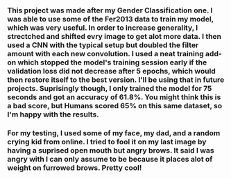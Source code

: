 ### This project was made after my Gender Classification one. I was able to use some of the Fer2013 data to train my model, which was very useful. In order to increase generality, I strectched and shifted evry image to get alot more data. I then used a CNN with the typical setup but doubled the filter amount with each new convolution. I used a neat training add-on which stopped the model's training session early if the validation loss did not decrease after 5 epochs, which would then restore itself to the best version. I'll be using that in future projects. Suprisingly though, I only trained the model for 75 seconds and got an accuracy of 61.8%. You might think this is a bad score, but Humans scored 65% on this same dataset, so I'm happy with the results.
### For my testing, I used some of my face, my dad, and a random crying kid from online. I tried to fool it on my last image by having a suprised open mouth but angry brows. It said I was angry with I can only assume to be because it places alot of weight on furrowed brows. Pretty cool!

